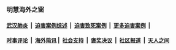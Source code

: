 
### 明慧海外之窗

####  [武汉肺炎](indexes/365.md?t=02081300) &nbsp;|&nbsp;  [迫害案例综述](indexes/328.md?t=02081300) &nbsp;|&nbsp; [迫害致死案例](indexes/277.md?t=02081300)  &nbsp;|&nbsp; [更多迫害案例](indexes/81.md?t=02081300)  &nbsp;|&nbsp; 
####  [时事评论](indexes/19.md?t=02081300) &nbsp;|&nbsp; [海外简讯](indexes/245.md?t=02081300)&nbsp;|&nbsp;  [社会支持](indexes/140.md?t=02081300) &nbsp;|&nbsp; [褒奖决议](indexes/282.md?t=02081300) &nbsp;|&nbsp; [社区报道](indexes/91.md?t=02081300)  &nbsp;|&nbsp; [天人之间](indexes/78.md?t=02081300) 

